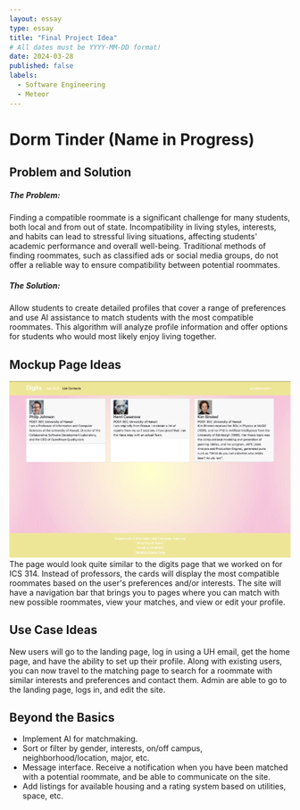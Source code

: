 ```yaml
---
layout: essay
type: essay
title: "Final Project Idea"
# All dates must be YYYY-MM-DD format!
date: 2024-03-28
published: false
labels:
  - Software Engineering
  - Meteor
---
```


# Dorm Tinder (Name in Progress)
## Problem and Solution

##### The Problem:
Finding a compatible roommate is a significant challenge for many students, both local and from out of state. Incompatibility in living styles, interests, and habits can lead to stressful living situations, affecting students' academic performance and overall well-being. Traditional methods of finding roommates, such as classified ads or social media groups, do not offer a reliable way to ensure compatibility between potential roommates.

##### The Solution:
Allow students to create detailed profiles that cover a range of preferences and use AI assistance to match students with the most compatible roommates. This algorithm will analyze profile information and offer options for students who would most likely enjoy living together.

## Mockup Page Ideas
<center><img width="800px" class="rounded pe-4" src="../img/digitssite.png"></center>
The page would look quite similar to the digits page that we worked on for ICS 314. Instead of professors, the cards will display the most compatible roommates based on the user's preferences and/or interests. The site will have a navigation bar that brings you to pages where you can match with new possible roommates, view your matches, and view or edit your profile.

## Use Case Ideas
New users will go to the landing page, log in using a UH email, get the home page, and have the ability to set up their profile. Along with existing users, you can now travel to the matching page to search for a roommate with similar interests and preferences and contact them. Admin are able to go to the landing page, logs in, and edit the site.

## Beyond the Basics
- Implement AI for matchmaking.
- Sort or filter by gender, interests, on/off campus, neighborhood/location, major, etc. 
- Message interface. Receive a notification when you have been matched with a potential roommate, and be able to communicate on the site.
- Add listings for available housing and a rating system based on utilities, space, etc.
